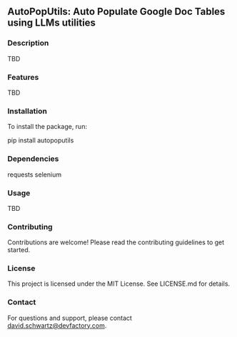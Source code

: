 ## AutoPopUtils: Auto Populate Google Doc Tables using LLMs utilities
### Description
TBD

### Features
TBD

### Installation
To install the package, run:

pip install autopoputils

### Dependencies
requests
selenium
 
### Usage
TBD

### Contributing
Contributions are welcome! Please read the contributing guidelines to get started.

### License
This project is licensed under the MIT License. See LICENSE.md for details.

### Contact
For questions and support, please contact david.schwartz@devfactory.com.
